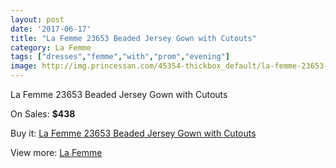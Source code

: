 ```yaml
---
layout: post
date: '2017-06-17'
title: "La Femme 23653 Beaded Jersey Gown with Cutouts"
category: La Femme
tags: ["dresses","femme","with","prom","evening"]
image: http://img.princessan.com/45354-thickbox_default/la-femme-23653-beaded-jersey-gown-with-cutouts.jpg
---
```

La Femme 23653 Beaded Jersey Gown with Cutouts

On Sales: **$438**
<a href="https://www.princessan.com/en/la-femme/20910-la-femme-23653-beaded-jersey-gown-with-cutouts.html"><amp-img layout="responsive" width="600" height="600" src="//img.princessan.com/45354-thickbox_default/la-femme-23653-beaded-jersey-gown-with-cutouts.jpg" alt="La Femme 23653 Beaded Jersey Gown with Cutouts 0" /></a>
<a href="https://www.princessan.com/en/la-femme/20910-la-femme-23653-beaded-jersey-gown-with-cutouts.html"><amp-img layout="responsive" width="600" height="600" src="//img.princessan.com/45357-thickbox_default/la-femme-23653-beaded-jersey-gown-with-cutouts.jpg" alt="La Femme 23653 Beaded Jersey Gown with Cutouts 1" /></a>
<a href="https://www.princessan.com/en/la-femme/20910-la-femme-23653-beaded-jersey-gown-with-cutouts.html"><amp-img layout="responsive" width="600" height="600" src="//img.princessan.com/45356-thickbox_default/la-femme-23653-beaded-jersey-gown-with-cutouts.jpg" alt="La Femme 23653 Beaded Jersey Gown with Cutouts 2" /></a>
<a href="https://www.princessan.com/en/la-femme/20910-la-femme-23653-beaded-jersey-gown-with-cutouts.html"><amp-img layout="responsive" width="600" height="600" src="//img.princessan.com/45355-thickbox_default/la-femme-23653-beaded-jersey-gown-with-cutouts.jpg" alt="La Femme 23653 Beaded Jersey Gown with Cutouts 3" /></a>

Buy it: [La Femme 23653 Beaded Jersey Gown with Cutouts](https://www.princessan.com/en/la-femme/20910-la-femme-23653-beaded-jersey-gown-with-cutouts.html "La Femme 23653 Beaded Jersey Gown with Cutouts")

View more: [La Femme](https://www.princessan.com/en/28-la-femme "La Femme")